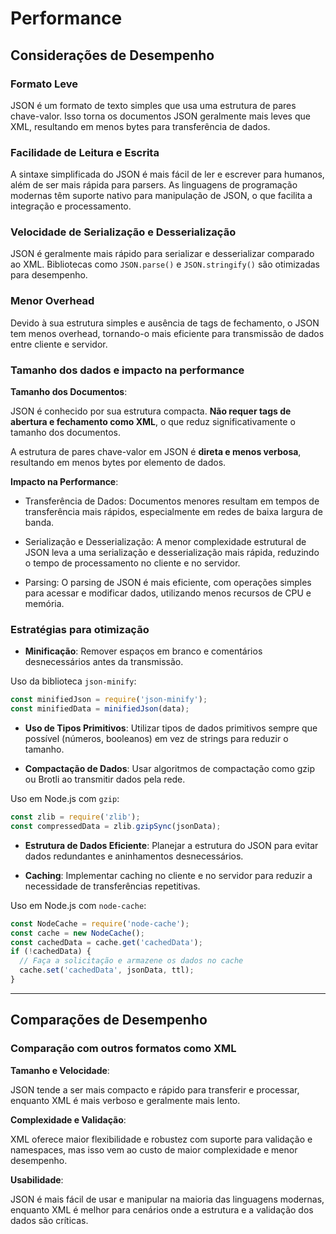# Performance

## Considerações de Desempenho

### Formato Leve

JSON é um formato de texto simples que usa uma estrutura de pares chave-valor. Isso torna os documentos JSON geralmente mais leves que XML, resultando em menos bytes para transferência de dados.

### Facilidade de Leitura e Escrita

A sintaxe simplificada do JSON é mais fácil de ler e escrever para humanos, além de ser mais rápida para parsers. As linguagens de programação modernas têm suporte nativo para manipulação de JSON, o que facilita a integração e processamento.

### Velocidade de Serialização e Desserialização

JSON é geralmente mais rápido para serializar e desserializar comparado ao XML. Bibliotecas como `JSON.parse()` e `JSON.stringify()` são otimizadas para desempenho.

### Menor Overhead

Devido à sua estrutura simples e ausência de tags de fechamento, o JSON tem menos overhead, tornando-o mais eficiente para transmissão de dados entre cliente e servidor.

### Tamanho dos dados e impacto na performance

**Tamanho dos Documentos**:

JSON é conhecido por sua estrutura compacta. **Não requer tags de abertura e fechamento como XML**, o que reduz significativamente o tamanho dos documentos.

A estrutura de pares chave-valor em JSON é **direta e menos verbosa**, resultando em menos bytes por elemento de dados.

**Impacto na Performance**:

- Transferência de Dados: Documentos menores resultam em tempos de transferência mais rápidos, especialmente em redes de baixa largura de banda.

- Serialização e Desserialização: A menor complexidade estrutural de JSON leva a uma serialização e desserialização mais rápida, reduzindo o tempo de processamento no cliente e no servidor.

- Parsing: O parsing de JSON é mais eficiente, com operações simples para acessar e modificar dados, utilizando menos recursos de CPU e memória.

### Estratégias para otimização

- **Minificação**: Remover espaços em branco e comentários desnecessários antes da transmissão.

Uso da biblioteca `json-minify`:

```javascript
const minifiedJson = require('json-minify');
const minifiedData = minifiedJson(data);
```

- **Uso de Tipos Primitivos**: Utilizar tipos de dados primitivos sempre que possível (números, booleanos) em vez de strings para reduzir o tamanho.

- **Compactação de Dados**: Usar algoritmos de compactação como gzip ou Brotli ao transmitir dados pela rede.

Uso em Node.js com `gzip`:

```javascript
const zlib = require('zlib');
const compressedData = zlib.gzipSync(jsonData);
```

- **Estrutura de Dados Eficiente**: Planejar a estrutura do JSON para evitar dados redundantes e aninhamentos desnecessários.

- **Caching**: Implementar caching no cliente e no servidor para reduzir a necessidade de transferências repetitivas.

Uso em Node.js com `node-cache`:

```javascript
const NodeCache = require('node-cache');
const cache = new NodeCache();
const cachedData = cache.get('cachedData');
if (!cachedData) {
  // Faça a solicitação e armazene os dados no cache
  cache.set('cachedData', jsonData, ttl);
}
```

---

## Comparações de Desempenho

### Comparação com outros formatos como XML

**Tamanho e Velocidade**:

JSON tende a ser mais compacto e rápido para transferir e processar, enquanto XML é mais verboso e geralmente mais lento.

**Complexidade e Validação**:

XML oferece maior flexibilidade e robustez com suporte para validação e namespaces, mas isso vem ao custo de maior complexidade e menor desempenho.

**Usabilidade**:

JSON é mais fácil de usar e manipular na maioria das linguagens modernas, enquanto XML é melhor para cenários onde a estrutura e a validação dos dados são críticas.
